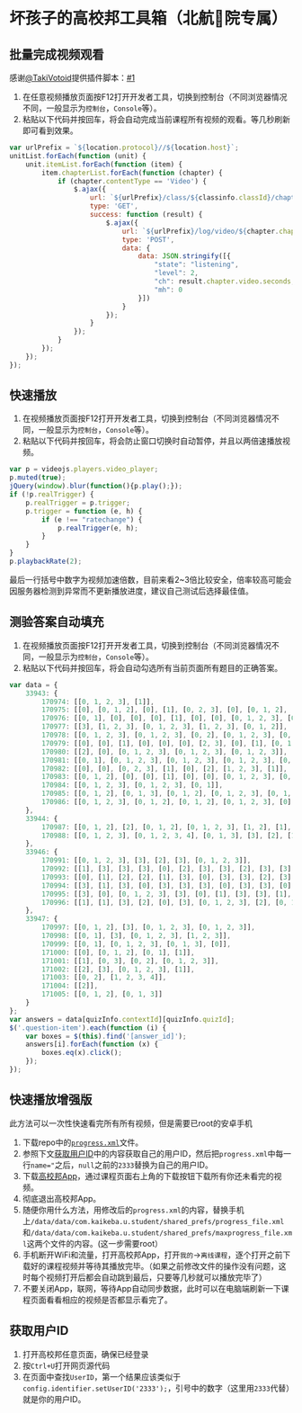 # 坏孩子的高校邦工具箱（北航🐍院专属）

## 批量完成视频观看

感谢[@TakiVotoid](https://github.com/TakiVotoid)提供插件脚本：[#1](https://github.com/DDoSolitary/gxb-buaa73/issues/1)
1. 在任意视频播放页面按F12打开开发者工具，切换到控制台（不同浏览器情况不同，一般显示为`控制台`，`Console`等）。
2. 粘贴以下代码并按回车，将会自动完成当前课程所有视频的观看。等几秒刷新即可看到效果。

```js
var urlPrefix = `${location.protocol}//${location.host}`;
unitList.forEach(function (unit) {
	unit.itemList.forEach(function (item) {
		item.chapterList.forEach(function (chapter) {
			if (chapter.contentType == 'Video') {
				$.ajax({
					url: `${urlPrefix}/class/${classinfo.classId}/chapter/${chapter.chapterId}/api`,
					type: 'GET',
					success: function (result) {
						$.ajax({
							url: `${urlPrefix}/log/video/${chapter.chapterId}/${classinfo.classId}/api`,
							type: 'POST',
							data: {
								data: JSON.stringify([{
									"state": "listening",
									"level": 2,
									"ch": result.chapter.video.seconds,
									"mh": 0
								}])
							}
						});
					}
				});
			}
		});
	});
});
```


## 快速播放

1. 在视频播放页面按F12打开开发者工具，切换到控制台（不同浏览器情况不同，一般显示为`控制台`，`Console`等）。
2. 粘贴以下代码并按回车，将会防止窗口切换时自动暂停，并且以两倍速播放视频。

```js
var p = videojs.players.video_player;
p.muted(true);
jQuery(window).blur(function(){p.play();});
if (!p.realTrigger) {
    p.realTrigger = p.trigger;
    p.trigger = function (e, h) {
        if (e !== "ratechange") {
            p.realTrigger(e, h);
        }
    }
}
p.playbackRate(2);
```

最后一行括号中数字为视频加速倍数，目前来看2~3倍比较安全，倍率较高可能会因服务器检测到异常而不更新播放进度，建议自己测试后选择最佳值。

## 测验答案自动填充

1. 在视频播放页面按F12打开开发者工具，切换到控制台（不同浏览器情况不同，一般显示为`控制台`，`Console`等）。
2. 粘贴以下代码并按回车，将会自动勾选所有当前页面所有题目的正确答案。


```js
var data = {
	33943: {
		170974: [[0, 1, 2, 3], [1]],
		170975: [[0], [0, 1, 2], [0], [1], [0, 2, 3], [0], [0, 1, 2], [1, 2, 3], [2]],
		170976: [[0, 1], [0], [0], [0], [1], [0], [0], [0, 1, 2, 3], [0], [1], [0], [0, 1, 2, 3], [0], [0]],
		170977: [[3], [1, 2, 3], [0, 1, 2, 3], [1, 2, 3], [0, 1, 2]],
		170978: [[0, 1, 2, 3], [0, 1, 2, 3], [0, 2], [0, 1, 2, 3], [0, 3], [0, 1, 2, 3]],
		170979: [[0], [0], [1], [0], [0], [0], [2, 3], [0], [1], [0, 1, 2, 3], [0, 1], [1]],
		170980: [[2], [0], [0, 1, 2, 3], [0, 1, 2, 3], [0, 1, 2, 3]],
		170981: [[0, 1], [0, 1, 2, 3], [0, 1, 2, 3], [0, 1, 2, 3], [0, 1, 3], [0, 1, 2, 3], [0, 1, 3]],
		170982: [[0], [0], [0, 2, 3], [1], [0], [2], [1, 2, 3], [1]],
		170983: [[0, 1, 2], [0], [0], [1], [0], [0], [0, 1, 2, 3], [0, 1], [0, 1], [0, 1, 2, 3], [3], [0, 1, 2, 3], [0, 1, 2, 3], [1], [0]],
		170984: [[0, 1, 2, 3], [0, 1, 2, 3], [0, 1]],
		170985: [[0, 1, 2], [0, 1, 3], [0, 1, 2], [0, 1, 2, 3], [0, 1, 2], [0, 1, 3]],
		170986: [[0, 1, 2, 3], [0, 1, 2], [0, 1, 2], [0, 1, 2, 3], [0], [0, 1, 2], [0]]
	},
	33944: {
		170987: [[0, 1, 2], [2], [0, 1, 2], [0, 1, 2, 3], [1, 2], [1], [0], [3], [1], [2], [0, 2, 3], [0, 1, 3], [0, 1, 3], [1, 3], [0], [3], [0, 1, 3], [2], [0, 1, 2, 3], [1, 2], [0, 3], [1], [0, 2, 3], [1, 2, 3], [1], [0], [0, 1, 2], [0, 1], [0], [0, 1, 2, 3], [0, 1, 2, 3], [0, 1, 2], [0], [2], [0], [0, 1, 2], [0, 1], [0], [3], [0, 1, 3], [0, 1, 2, 3], [0], [0, 1, 2, 3], [3], [3], [1, 2, 3], [1], [3], [2], [2], [1], [0, 3], [2], [1], [1], [2], [1, 2, 3], [1, 3], [0, 1, 3], [0, 2, 3], [1], [0], [0, 1], [0, 1, 2, 3], [2], [0, 1, 2], [2], [0, 1, 2], [0, 1, 2, 3]],
		170988: [[0, 1, 2, 3], [0, 1, 2, 3, 4], [0, 1, 3], [3], [2], [1], [0, 1], [0, 1, 2, 3, 4], [2], [0, 1, 2], [0, 1, 2, 3], [2], [0, 2], [3], [0, 2], [0, 1, 2, 3], [0], [0, 1, 2], [0, 1, 2, 3], [0, 1, 2, 3], [0, 1, 2, 3], [0, 1, 2, 3], [1], [3], [0, 1, 2, 3], [0, 1, 2, 3], [0, 1, 2, 3], [2], [0, 1, 2, 3], [0, 1, 2, 3], [0, 1, 2]]
	},
	33946: {
		170991: [[0, 1, 2, 3], [3], [2], [3], [0, 1, 2, 3]],
		170992: [[1], [3], [3], [3], [0], [2], [3], [3], [2], [3], [3], [3], [3], [2], [1], [2], [2], [2], [1], [3], [2], [2], [3], [2], [3], [1], [1], [3], [1], [3], [2], [0, 1, 2, 3], [2], [3], [3], [3]],
		170993: [[0], [1], [2], [2], [1], [3], [0], [3], [3], [2], [3], [3], [3], [1, 3], [0, 1, 2, 3], [3]],
		170994: [[3], [1], [3], [0], [3], [3], [3], [0], [3], [3], [0], [2], [2], [2], [1], [0], [3], [3], [2], [3], [3], [3], [0, 1, 2, 3], [0], [2], [1], [3], [3]],
		170995: [[3], [0], [0, 1, 2, 3], [3], [0], [1], [3], [3], [1], [3], [3], [0, 1, 2, 3], [0, 1, 2, 3], [0, 1, 2]],
		170996: [[1], [1], [3], [2], [0], [3], [0, 1, 2, 3], [2], [0, 1, 2, 3], [0], [3], [1], [3], [2], [3], [0], [0], [0], [2], [0, 2], [1], [3], [3], [0, 1, 2, 3], [3], [3]]
	},
	33947: {
		170997: [[0, 1, 2], [3], [0, 1, 2, 3], [0, 1, 2, 3]],
		170998: [[0, 1], [3], [0, 1, 2, 3], [1, 2, 3]],
		170999: [[0, 1], [0, 1, 2, 3], [0, 1, 3], [0]],
		171000: [[0], [0, 1, 2], [0, 1], [1]],
		171001: [[1], [0, 3], [0, 2], [0, 1, 2, 3]],
		171002: [[2], [3], [0, 1, 2, 3], [1]],
		171003: [[0, 2], [1, 2, 3, 4]],
		171004: [[2]],
		171005: [[0, 1, 2], [0, 1, 3]]
	}
};
var answers = data[quizInfo.contextId][quizInfo.quizId];
$('.question-item').each(function (i) {
	var boxes = $(this).find('[answer_id]');
	answers[i].forEach(function (x) {
		boxes.eq(x).click();
	});
});
```

## 快速播放增强版

此方法可以一次性快速看完所有所有视频，但是需要已root的安卓手机

1. 下载repo中的[`progress.xml`](https://github.com/DDoSolitary/gxb-buaa73/raw/master/progress.xml)文件。
2. 参照下文[获取用户ID](#获取用户ID)中的内容获取自己的用户ID，然后把`progress.xml`中每一行`name="`之后，`null`之前的`2333`替换为自己的用户ID。
3. 下载[高校邦App](http://android.myapp.com/myapp/detail.htm?apkName=com.kaikeba.u.student)，通过课程页面右上角的下载按钮下载所有你还未看完的视频。
4. 彻底退出高校邦App。
5. 随便你用什么方法，用修改后的`progress.xml`的内容，替换手机上`/data/data/com.kaikeba.u.student/shared_prefs/progress_file.xml`和`/data/data/com.kaikeba.u.student/shared_prefs/maxprogress_file.xml`这两个文件的内容。(这一步需要root）
6. 手机断开WiFi和流量，打开高校邦App，打开`我的`->`离线课程`，逐个打开之前下载好的课程视频并等待其播放完毕。（如果之前修改文件的操作没有问题，这时每个视频打开后都会自动跳到最后，只要等几秒就可以播放完毕了）
7. 不要关闭App，联网，等待App自动同步数据，此时可以在电脑端刷新一下课程页面看看相应的视频是否都显示看完了。

## 获取用户ID

1. 打开高校邦任意页面，确保已经登录
2. 按`Ctrl+U`打开网页源代码
3. 在页面中查找`UserID`，第一个结果应该类似于`config.identifier.setUserID('2333');`，引号中的数字（这里用`2333`代替）就是你的用户ID。
